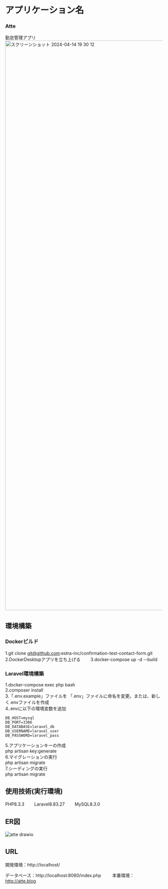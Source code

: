 # アプリケーション名　　
### Atte  
勤怠管理アプリ  
<img width="1823" alt="スクリーンショット 2024-04-14 19 30 12" src="https://github.com/cobaaan/atte/assets/77657934/cb4c3c73-f97a-49db-ad03-d7615e85250e">　　


## 環境構築　　
### Dockerビルド　　

1.git clone git@github.com:estra-inc/confirmation-test-contact-form.git　　
2.DockerDesktopアプリを立ち上げる　　
3.docker-compose up -d --build　　
　　
### Laravel環境構築

1.docker-compose exec php bash  
2.composer install  
3.「.env.example」ファイルを 「.env」ファイルに命名を変更。または、新しく.envファイルを作成  
4..envに以下の環境変数を追加  
```DB_CONNECTION=mysql
DB_HOST=mysql
DB_PORT=3306
DB_DATABASE=laravel_db
DB_USERNAME=laravel_user
DB_PASSWORD=laravel_pass
```

5.アプリケーションキーの作成  
php artisan key:generate  
6.マイグレーションの実行  
php artisan migrate  
7.シーディングの実行  
php artisan migrate  

## 使用技術(実行環境)　　
PHP8.3.3　　
Laravel8.83.27　　
MySQL8.3.0　　
　　
## ER図　　
![atte drawio](https://github.com/cobaaan/atte/assets/77657934/6aac3edf-32b6-48ce-9e1c-d5e428d5f02a)　　


## URL　　
開発環境：http://localhost/

データベース：http://localhost:8080/index.php
　　
本番環境：http://atte.blog
